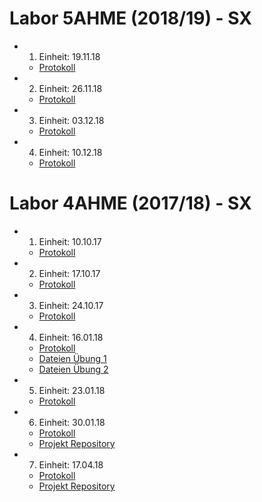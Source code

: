 # Labor 5AHME (2018/19) - SX

* 1. Einheit: 19.11.18
  * [Protokoll](beremm14/protokoll_g1_beremm14_2018-11-19.md)  
* 2. Einheit: 26.11.18
  * [Protokoll](beremm14/protokoll_g1_beremm14_2018-11-26.md)  
* 3. Einheit: 03.12.18
  * [Protokoll](beremm14/protokoll_g1_beremm14_2018-12-03.md)  
* 4. Einheit: 10.12.18
  * [Protokoll](beremm14/protokoll_g1_beremm14_2018-12-10.md)  

# Labor 4AHME (2017/18) - SX

* 1. Einheit: 10.10.17
  * [Protokoll](beremm14/README_2017-10-10.md)
* 2. Einheit: 17.10.17 
  * [Protokoll](beremm14/README_2017-10-17.md)
* 3. Einheit: 24.10.17
  * [Protokoll](beremm14/README_2017-10-24.md)
* 4. Einheit: 16.01.18 
  * [Protokoll](beremm14/README_2018_01_16.md) 
  * [Dateien Übung 1](beremm14/Makefiles/ue01/) 
  * [Dateien Übung 2](beremm14/Makefiles/ue02/)
* 5. Einheit: 23.01.18
  * [Protokoll](beremm14/README_2018-1-23.md)
* 6. Einheit: 30.01.18
  * [Protokoll](beremm14/README_2018-01-30.md)
  * [Projekt Repository](https://github.com/beremm14/Temperaturmessung_sure/tree/master/Temperaturmessung)
* 7. Einheit: 17.04.18
  * [Protokoll](beremm14/README_2018-04-17.md)
  * [Projekt Repository](https://github.com/beremm14/Temperaturmessung_sure/tree/master/Temperaturmessung)
